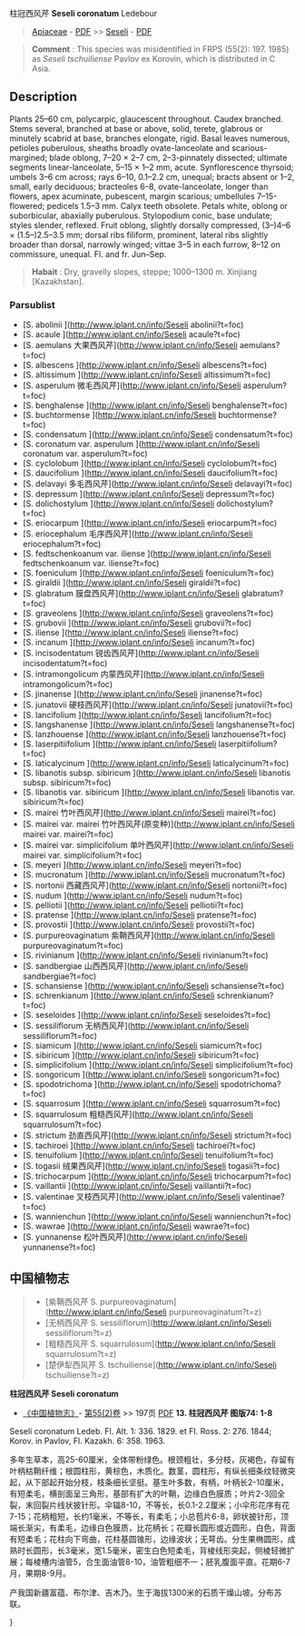 柱冠西风芹 **Seseli coronatum** Ledebour

> [Apiaceae](http://www.iplant.cn/info/Apiaceae?t=foc) - [PDF](http://www.iplant.cn/foc/pdf/Apiaceae.pdf) >> [Seseli](http://www.iplant.cn/info/Seseli?t=foc) - [PDF](http://www.iplant.cn/foc/pdf/Seseli.pdf)

> **Comment** : 
> This species was misidentified in FRPS (55(2): 197. 1985) as *Seseli* *tschuiliense* Pavlov ex Korovin, which is distributed in C Asia.

## Description

Plants 25–60 cm, polycarpic, glaucescent throughout. Caudex branched. Stems several, branched at base or above, solid, terete, glabrous or minutely scabrid at base, branches elongate, rigid. Basal leaves numerous, petioles puberulous, sheaths broadly ovate-lanceolate and scarious-margined; blade oblong, 7–20 × 2–7 cm, 2–3-pinnately dissected; ultimate segments linear-lanceolate, 5–15 × 1–2 mm, acute. Synflorescence thyrsoid; umbels 3–6 cm across; rays 6–10, 0.1–2.2 cm, unequal; bracts absent or 1–2, small, early deciduous; bracteoles 6–8, ovate-lanceolate, longer than flowers, apex acuminate, pubescent, margin scarious; umbellules 7–15-flowered; pedicels 1.5–3 mm. Calyx teeth obsolete. Petals white, oblong or suborbicular, abaxially puberulous. Stylopodium conic, base undulate; styles slender, reflexed. Fruit oblong, slightly dorsally compressed, (3–)4–6 × (1.5–)2.5–3.5 mm; dorsal ribs filiform, prominent, lateral ribs slightly broader than dorsal, narrowly winged; vittae 3–5 in each furrow, 8–12 on commissure, unequal. Fl. and fr. Jun–Sep.


> **Habait** : 
> Dry, gravelly slopes, steppe; 1000–1300 m. Xinjiang [Kazakhstan].


### Parsublist

* [S.  abolinii  ](http://www.iplant.cn/info/Seseli abolinii?t=foc)
* [S.  acaule  ](http://www.iplant.cn/info/Seseli acaule?t=foc)
* [S.  aemulans  大果西风芹](http://www.iplant.cn/info/Seseli aemulans?t=foc)
* [S.  albescens  ](http://www.iplant.cn/info/Seseli albescens?t=foc)
* [S.  altissimum  ](http://www.iplant.cn/info/Seseli altissimum?t=foc)
* [S.  asperulum  微毛西风芹](http://www.iplant.cn/info/Seseli asperulum?t=foc)
* [S.  benghalense  ](http://www.iplant.cn/info/Seseli benghalense?t=foc)
* [S.  buchtormense  ](http://www.iplant.cn/info/Seseli buchtormense?t=foc)
* [S.  condensatum  ](http://www.iplant.cn/info/Seseli condensatum?t=foc)
* [S.  coronatum var. asperulum  ](http://www.iplant.cn/info/Seseli coronatum var. asperulum?t=foc)
* [S.  cyclolobum  ](http://www.iplant.cn/info/Seseli cyclolobum?t=foc)
* [S.  daucifolium  ](http://www.iplant.cn/info/Seseli daucifolium?t=foc)
* [S.  delavayi  多毛西风芹](http://www.iplant.cn/info/Seseli delavayi?t=foc)
* [S.  depressum  ](http://www.iplant.cn/info/Seseli depressum?t=foc)
* [S.  dolichostylum  ](http://www.iplant.cn/info/Seseli dolichostylum?t=foc)
* [S.  eriocarpum  ](http://www.iplant.cn/info/Seseli eriocarpum?t=foc)
* [S.  eriocephalum  毛序西风芹](http://www.iplant.cn/info/Seseli eriocephalum?t=foc)
* [S.  fedtschenkoanum var. iliense  ](http://www.iplant.cn/info/Seseli fedtschenkoanum var. iliense?t=foc)
* [S.  foeniculum  ](http://www.iplant.cn/info/Seseli foeniculum?t=foc)
* [S.  giraldii  ](http://www.iplant.cn/info/Seseli giraldii?t=foc)
* [S.  glabratum  膜盘西风芹](http://www.iplant.cn/info/Seseli glabratum?t=foc)
* [S.  graveolens  ](http://www.iplant.cn/info/Seseli graveolens?t=foc)
* [S.  grubovii  ](http://www.iplant.cn/info/Seseli grubovii?t=foc)
* [S.  iliense  ](http://www.iplant.cn/info/Seseli iliense?t=foc)
* [S.  incanum  ](http://www.iplant.cn/info/Seseli incanum?t=foc)
* [S.  incisodentatum  锐齿西风芹](http://www.iplant.cn/info/Seseli incisodentatum?t=foc)
* [S.  intramongolicum  内蒙西风芹](http://www.iplant.cn/info/Seseli intramongolicum?t=foc)
* [S.  jinanense  ](http://www.iplant.cn/info/Seseli jinanense?t=foc)
* [S.  junatovii  硬枝西风芹](http://www.iplant.cn/info/Seseli junatovii?t=foc)
* [S.  lancifolium  ](http://www.iplant.cn/info/Seseli lancifolium?t=foc)
* [S.  langshanense  ](http://www.iplant.cn/info/Seseli langshanense?t=foc)
* [S.  lanzhouense  ](http://www.iplant.cn/info/Seseli lanzhouense?t=foc)
* [S.  laserpitiifolium  ](http://www.iplant.cn/info/Seseli laserpitiifolium?t=foc)
* [S.  laticalycinum  ](http://www.iplant.cn/info/Seseli laticalycinum?t=foc)
* [S.  libanotis subsp. sibiricum  ](http://www.iplant.cn/info/Seseli libanotis subsp. sibiricum?t=foc)
* [S.  libanotis var. sibiricum  ](http://www.iplant.cn/info/Seseli libanotis var. sibiricum?t=foc)
* [S.  mairei  竹叶西风芹](http://www.iplant.cn/info/Seseli mairei?t=foc)
* [S.  mairei var. mairei  竹叶西风芹(原变种)](http://www.iplant.cn/info/Seseli mairei var. mairei?t=foc)
* [S.  mairei var. simplicifolium  单叶西风芹](http://www.iplant.cn/info/Seseli mairei var. simplicifolium?t=foc)
* [S.  meyeri  ](http://www.iplant.cn/info/Seseli meyeri?t=foc)
* [S.  mucronatum  ](http://www.iplant.cn/info/Seseli mucronatum?t=foc)
* [S.  nortonii  西藏西风芹](http://www.iplant.cn/info/Seseli nortonii?t=foc)
* [S.  nudum  ](http://www.iplant.cn/info/Seseli nudum?t=foc)
* [S.  pelliotii  ](http://www.iplant.cn/info/Seseli pelliotii?t=foc)
* [S.  pratense  ](http://www.iplant.cn/info/Seseli pratense?t=foc)
* [S.  provostii  ](http://www.iplant.cn/info/Seseli provostii?t=foc)
* [S.  purpureovaginatum  紫鞘西风芹](http://www.iplant.cn/info/Seseli purpureovaginatum?t=foc)
* [S.  rivinianum  ](http://www.iplant.cn/info/Seseli rivinianum?t=foc)
* [S.  sandbergiae  山西西风芹](http://www.iplant.cn/info/Seseli sandbergiae?t=foc)
* [S.  schansiense  ](http://www.iplant.cn/info/Seseli schansiense?t=foc)
* [S.  schrenkianum  ](http://www.iplant.cn/info/Seseli schrenkianum?t=foc)
* [S.  seseloides  ](http://www.iplant.cn/info/Seseli seseloides?t=foc)
* [S.  sessiliflorum  无柄西风芹](http://www.iplant.cn/info/Seseli sessiliflorum?t=foc)
* [S.  siamicum  ](http://www.iplant.cn/info/Seseli siamicum?t=foc)
* [S.  sibiricum  ](http://www.iplant.cn/info/Seseli sibiricum?t=foc)
* [S.  simplicifolium  ](http://www.iplant.cn/info/Seseli simplicifolium?t=foc)
* [S.  songoricum  ](http://www.iplant.cn/info/Seseli songoricum?t=foc)
* [S.  spodotrichoma  ](http://www.iplant.cn/info/Seseli spodotrichoma?t=foc)
* [S.  squarrosum  ](http://www.iplant.cn/info/Seseli squarrosum?t=foc)
* [S.  squarrulosum  粗糙西风芹](http://www.iplant.cn/info/Seseli squarrulosum?t=foc)
* [S.  strictum  劲直西风芹](http://www.iplant.cn/info/Seseli strictum?t=foc)
* [S.  tachiroei  ](http://www.iplant.cn/info/Seseli tachiroei?t=foc)
* [S.  tenuifolium  ](http://www.iplant.cn/info/Seseli tenuifolium?t=foc)
* [S.  togasii  绒果西风芹](http://www.iplant.cn/info/Seseli togasii?t=foc)
* [S.  trichocarpum  ](http://www.iplant.cn/info/Seseli trichocarpum?t=foc)
* [S.  vaillantii  ](http://www.iplant.cn/info/Seseli vaillantii?t=foc)
* [S.  valentinae  叉枝西风芹](http://www.iplant.cn/info/Seseli valentinae?t=foc)
* [S.  wannienchun  ](http://www.iplant.cn/info/Seseli wannienchun?t=foc)
* [S.  wawrae  ](http://www.iplant.cn/info/Seseli wawrae?t=foc)
* [S.  yunnanense  松叶西风芹](http://www.iplant.cn/info/Seseli yunnanense?t=foc)


## 中国植物志

> * [紫鞘西风芹  S.  purpureovaginatum](http://www.iplant.cn/info/Seseli purpureovaginatum?t=z)
> * [无柄西风芹  S.  sessiliflorum](http://www.iplant.cn/info/Seseli sessiliflorum?t=z)
> * [粗糙西风芹  S.  squarrulosum](http://www.iplant.cn/info/Seseli squarrulosum?t=z)
> * [楚伊犁西风芹  S.  tschuiliense](http://www.iplant.cn/info/Seseli tschuiliense?t=z)

**柱冠西风芹 Seseli coronatum**

* [《中国植物志》](http://www.iplant.cn/frps)- [第55(2)卷](http://www.iplant.cn/frps/vol/55(2)) >> 197页 [PDF](http://www.iplant.cn/frps/pdf/55(2)/197.pdf)
**13. 柱冠西风芹 图版74: 1-8**

Seseli coronatum Ledeb. Fl. Alt. 1: 336. 1829. et FI. Ross. 2: 276. 1844; Korov. in Pavlov, Fl. Kazakh. 6: 358. 1963.

多年生草本，高25-60厘米，全体带粉绿色。根颈粗壮，多分枝，灰褐色，存留有叶柄枯鞘纤维；根圆柱形，黄棕色，木质化。数茎，圆柱形，有纵长细条纹轻微突起，从下部起开始分枝，枝条细长坚挺。基生叶多数，有柄，叶柄长2-10厘米，有短柔毛，横剖面呈三角形，基部有扩大的叶鞘，边缘白色膜质；叶片2-3回全裂，末回裂片线状披针形。伞辐8-10，不等长，长0.1-2.2厘米；小伞形花序有花7-15；花柄粗短，长约1毫米，不等长，有柔毛；小总苞片6-8，卵状披针形，顶端长渐尖，有柔毛，边缘白色膜质，比花柄长；花瓣长圆形或近圆形，白色，背面有短柔毛；花柱向下弯曲，花柱基圆锥形，边缘波状；无萼齿。分生果椭圆形，成熟时长圆形，长3毫米，宽1.5毫米，密生白色短柔毛，背棱线形突起，侧棱轻微扩展；每棱槽内油管5，合生面油管8-10，油管粗细不一；胚乳腹面平直。花期6-7月，果期8-9月。

产我国新疆富蕴、布尔津、吉木乃。生于海拔1300米的石质干燥山坡。分布苏联。

}